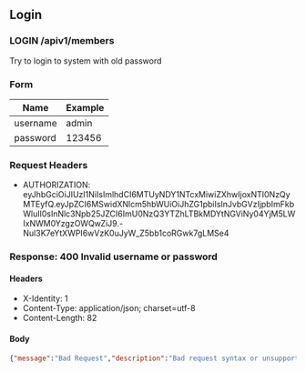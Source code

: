 ## Login

### LOGIN /apiv1/members

Try to login to system with old password

### Form

Name | Example
--- | ---
username | admin
password | 123456

### Request Headers

* AUTHORIZATION: eyJhbGciOiJIUzI1NiIsImlhdCI6MTUyNDY1NTcxMiwiZXhwIjoxNTI0NzQyMTEyfQ.eyJpZCI6MSwidXNlcm5hbWUiOiJhZG1pbiIsInJvbGVzIjpbImFkbWluIl0sInNlc3Npb25JZCI6ImU0NzQ3YTZhLTBkMDYtNGViNy04YjM5LWIxNWM0YzgzOWQwZiJ9.-Nul3K7eYtXWPI6wVzK0uJyW_Z5bb1coRGwk7gLMSe4

### Response: 400 Invalid username or password

#### Headers

* X-Identity: 1
* Content-Type: application/json; charset=utf-8
* Content-Length: 82

#### Body

```json
{"message":"Bad Request","description":"Bad request syntax or unsupported method"}
```

